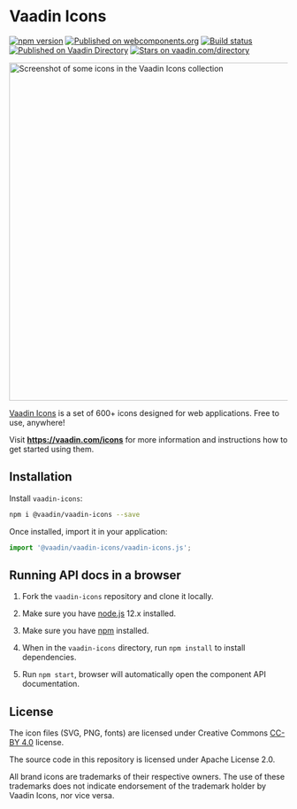 # Vaadin Icons

[![npm version](https://badgen.net/npm/v/@vaadin/vaadin-icons)](https://www.npmjs.com/package/@vaadin/vaadin-icons)
[![Published on webcomponents.org](https://img.shields.io/badge/webcomponents.org-published-blue.svg)](https://www.webcomponents.org/element/vaadin/vaadin-icons)
[![Build status](https://travis-ci.org/vaadin/vaadin-icons.svg?branch=master)](https://travis-ci.org/vaadin/vaadin-icons)
[![Published on Vaadin Directory](https://img.shields.io/badge/Vaadin%20Directory-published-00b4f0.svg)](https://vaadin.com/directory/component/vaadinvaadin-icons)
[![Stars on vaadin.com/directory](https://img.shields.io/vaadin-directory/star/vaadinvaadin-icons.svg)](https://vaadin.com/directory/component/vaadinvaadin-icons)

[<img src="https://raw.github.com/vaadin/vaadin-icons/master/screenshot.png" width="611" alt="Screenshot of some icons in the Vaadin Icons collection" />](https://vaadin.com/icons)

[Vaadin Icons](https://vaadin.com/icons) is a set of 600+ icons designed for web applications. Free to use, anywhere!

Visit **https://vaadin.com/icons** for more information and instructions how to get started using them.

## Installation

Install `vaadin-icons`:

```sh
npm i @vaadin/vaadin-icons --save
```

Once installed, import it in your application:

```js
import '@vaadin/vaadin-icons/vaadin-icons.js';
```

## Running API docs in a browser

1. Fork the `vaadin-icons` repository and clone it locally.

1. Make sure you have [node.js](https://nodejs.org/) 12.x installed.

1. Make sure you have [npm](https://www.npmjs.com/) installed.

1. When in the `vaadin-icons` directory, run `npm install` to install dependencies.

1. Run `npm start`, browser will automatically open the component API documentation.

## License

The icon files (SVG, PNG, fonts) are licensed under Creative Commons [CC-BY 4.0](https://creativecommons.org/licenses/by/4.0/) license.

The source code in this repository is licensed under Apache License 2.0.

All brand icons are trademarks of their respective owners.
The use of these trademarks does not indicate endorsement of the trademark holder by Vaadin Icons, nor vice versa.
